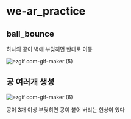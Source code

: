 # we-ar_practice

## ball_bounce
하나의 공이 벽에 부딪히면 반대로 이동

![ezgif com-gif-maker (5)](https://user-images.githubusercontent.com/83868259/163974799-ff9c96c0-bd4d-4d59-90f8-9098078703d8.gif)


## 공 여러개 생성

![ezgif com-gif-maker (6)](https://user-images.githubusercontent.com/83868259/164434295-53145b1e-df39-46da-9b4e-9e8872d3dd38.gif)

공이 3개 이상 부딪히면 공이 붙어 버리는 현상이 있다
